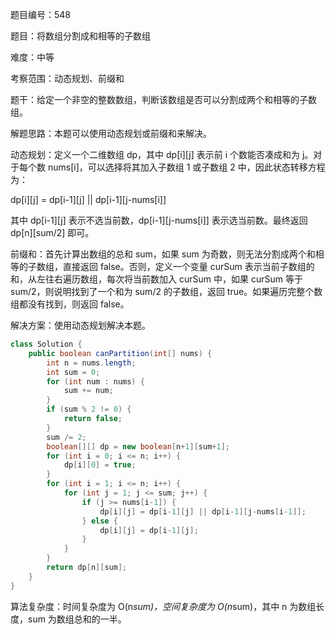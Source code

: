 题目编号：548

题目：将数组分割成和相等的子数组

难度：中等

考察范围：动态规划、前缀和

题干：给定一个非空的整数数组，判断该数组是否可以分割成两个和相等的子数组。

解题思路：本题可以使用动态规划或前缀和来解决。

动态规划：定义一个二维数组 dp，其中 dp[i][j] 表示前 i 个数能否凑成和为 j。对于每个数 nums[i]，可以选择将其加入子数组 1 或子数组 2 中，因此状态转移方程为：

dp[i][j] = dp[i-1][j] || dp[i-1][j-nums[i]]

其中 dp[i-1][j] 表示不选当前数，dp[i-1][j-nums[i]] 表示选当前数。最终返回 dp[n][sum/2] 即可。

前缀和：首先计算出数组的总和 sum，如果 sum 为奇数，则无法分割成两个和相等的子数组，直接返回 false。否则，定义一个变量 curSum 表示当前子数组的和，从左往右遍历数组，每次将当前数加入 curSum 中，如果 curSum 等于 sum/2，则说明找到了一个和为 sum/2 的子数组，返回 true。如果遍历完整个数组都没有找到，则返回 false。

解决方案：使用动态规划解决本题。

```java
class Solution {
    public boolean canPartition(int[] nums) {
        int n = nums.length;
        int sum = 0;
        for (int num : nums) {
            sum += num;
        }
        if (sum % 2 != 0) {
            return false;
        }
        sum /= 2;
        boolean[][] dp = new boolean[n+1][sum+1];
        for (int i = 0; i <= n; i++) {
            dp[i][0] = true;
        }
        for (int i = 1; i <= n; i++) {
            for (int j = 1; j <= sum; j++) {
                if (j >= nums[i-1]) {
                    dp[i][j] = dp[i-1][j] || dp[i-1][j-nums[i-1]];
                } else {
                    dp[i][j] = dp[i-1][j];
                }
            }
        }
        return dp[n][sum];
    }
}
```

算法复杂度：时间复杂度为 O(n*sum)，空间复杂度为 O(n*sum)，其中 n 为数组长度，sum 为数组总和的一半。
